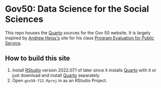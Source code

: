 # Gov50: Data Science for the Social Sciences

This repo houses the [Quarto][] sources for the Gov 50 website. It is largely inspired by [Andrew Heiss's](https://www.andrewheiss.com/) site for his class [Program Evaluation for Public Service](https://github.com/andrewheiss/evalf22.classes.andrewheiss.com). 

## How to build this site

1. Install [RStudio][] version 2022.07.1 of later since it installs [Quarto][] with it or just download and install [Quarto][] separately. 
2. Open `gov50-f22.Rproj` in as an RStudio Project.






[Quarto]: https://quarto.org/
[RStudio]: https://www.rstudio.com/products/rstudio/download/#download
